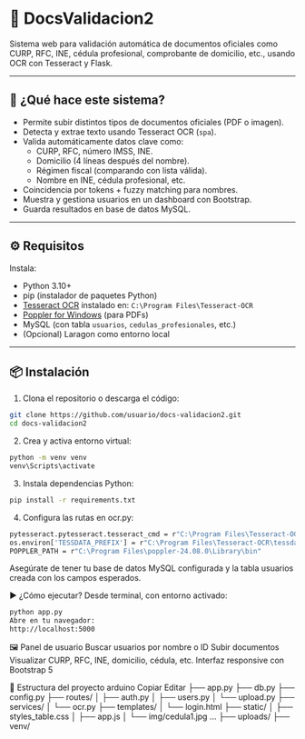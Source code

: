 # 📄 DocsValidacion2

Sistema web para validación automática de documentos oficiales como CURP, RFC, INE, cédula profesional, comprobante de domicilio, etc., usando OCR con Tesseract y Flask.

---

## 🧩 ¿Qué hace este sistema?

- Permite subir distintos tipos de documentos oficiales (PDF o imagen).
- Detecta y extrae texto usando Tesseract OCR (`spa`).
- Valida automáticamente datos clave como:
  - CURP, RFC, número IMSS, INE.
  - Domicilio (4 líneas después del nombre).
  - Régimen fiscal (comparando con lista válida).
  - Nombre en INE, cédula profesional, etc.
- Coincidencia por tokens + fuzzy matching para nombres.
- Muestra y gestiona usuarios en un dashboard con Bootstrap.
- Guarda resultados en base de datos MySQL.

---

## ⚙️ Requisitos

Instala:

- Python 3.10+
- pip (instalador de paquetes Python)
- [Tesseract OCR](https://github.com/tesseract-ocr/tesseract) instalado en:
  `C:\Program Files\Tesseract-OCR`
- [Poppler for Windows](https://blog.alivate.com.au/poppler-windows/) (para PDFs)
- MySQL (con tabla `usuarios`, `cedulas_profesionales`, etc.)
- (Opcional) Laragon como entorno local

---

## 📦 Instalación

1. Clona el repositorio o descarga el código:

```bash
git clone https://github.com/usuario/docs-validacion2.git
cd docs-validacion2
```
2. Crea y activa entorno virtual:

```bash
python -m venv venv
venv\Scripts\activate
```
3. Instala dependencias Python:

```bash
pip install -r requirements.txt
```
4. Configura las rutas en ocr.py:

```bash
pytesseract.pytesseract.tesseract_cmd = r"C:\Program Files\Tesseract-OCR\tesseract.exe"
os.environ['TESSDATA_PREFIX'] = r"C:\Program Files\Tesseract-OCR\tessdata"
POPPLER_PATH = r"C:\Program Files\poppler-24.08.0\Library\bin"
```
Asegúrate de tener tu base de datos MySQL configurada y la tabla usuarios creada con los campos esperados.

▶️ ¿Cómo ejecutar?
Desde terminal, con entorno activado:

```bash
python app.py
Abre en tu navegador:
http://localhost:5000
```

🖼️ Panel de usuario
Buscar usuarios por nombre o ID
Subir documentos
Visualizar CURP, RFC, INE, domicilio, cédula, etc.
Interfaz responsive con Bootstrap 5

📁 Estructura del proyecto
arduino
Copiar
Editar
├── app.py
├── db.py
├── config.py
├── routes/
│   ├── auth.py
│   ├── users.py
│   └── upload.py
├── services/
│   └── ocr.py
├── templates/
│   └── login.html
├── static/
│   ├── styles_table.css
│   ├── app.js
│   └── img/cedula1.jpg ...
├── uploads/
├── venv/
